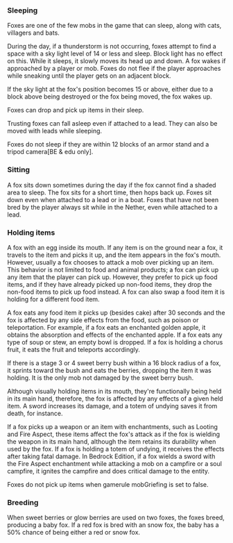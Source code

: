 ### Sleeping
Foxes are one of the few mobs in the game that can sleep, along with cats, villagers and bats.

During the day, if a thunderstorm is not occurring, foxes attempt to find a space with a sky light level of 14 or less and sleep. Block light has no effect on this. While it sleeps, it slowly moves its head up and down. A fox wakes if approached by a player or mob. Foxes do not flee if the player approaches while sneaking until the player gets on an adjacent block.

If the sky light at the fox's position becomes 15 or above, either due to a block above being destroyed or the fox being moved, the fox wakes up.

Foxes can drop and pick up items in their sleep.

Trusting foxes can fall asleep even if attached to a lead. They can also be moved with leads while sleeping.

Foxes do not sleep if they are within 12 blocks of an armor stand and a tripod camera‌[BE & edu  only].

### Sitting
A fox sits down sometimes during the day if the fox cannot find a shaded area to sleep. The fox sits for a short time, then hops back up. Foxes sit down even when attached to a lead or in a boat. Foxes that have not been bred by the player always sit while in the Nether, even while attached to a lead.

### Holding items
A fox with an egg inside its mouth.
If any item is on the ground near a fox, it travels to the item and picks it up, and the item appears in the fox's mouth.
However, usually a fox chooses to attack a mob over picking up an item. This behavior is not limited to food and animal products; a fox can pick up any item that the player can pick up. However, they prefer to pick up food items, and if they have already picked up non-food items, they drop the non-food items to pick up food instead. A fox can also swap a food item it is holding for a different food item. 

A fox eats any food item it picks up (besides cake) after 30 seconds and the fox is affected by any side effects from the food, such as poison or teleportation. For example, if a fox eats an enchanted golden apple, it obtains the absorption and effects of the enchanted apple. If a fox eats any type of soup or stew, an empty bowl is dropped. If a fox is holding a chorus fruit, it eats the fruit and teleports accordingly.

If there is a stage 3 or 4 sweet berry bush within a 16 block radius of a fox, it sprints toward the bush and eats the berries, dropping the item it was holding. It is the only mob not damaged by the sweet berry bush. 

Although visually holding items in its mouth, they're functionally being held in its main hand, therefore, the fox is affected by any effects of a given held item. A sword increases its damage, and a totem of undying saves it from death, for instance.

If a fox picks up a weapon or an item with enchantments, such as Looting and Fire Aspect, these items affect the fox's attack as if the fox is wielding the weapon in its main hand, although the item retains its durability when used by the fox. If a fox is holding a totem of undying, it receives the effects after taking fatal damage. In Bedrock Edition, if a fox wields a sword with the Fire Aspect enchantment while attacking a mob on a campfire or a soul campfire, it ignites the campfire and does critical damage to the entity.

Foxes do not pick up items when gamerule mobGriefing is set to false.

### Breeding
When sweet berries or glow berries are used on two foxes, the foxes breed, producing a baby fox. If a red fox is bred with an snow fox, the baby has a 50% chance of being either a red or snow fox.

